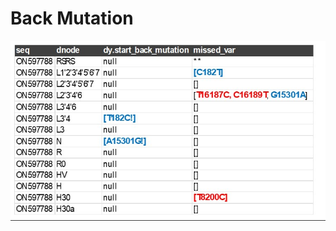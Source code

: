 # Back Mutation

<img src="Knowledge Graph/Analytics/Back mutations/haplotree_traversal_with back_and_missing_variants.jpeg">
 
